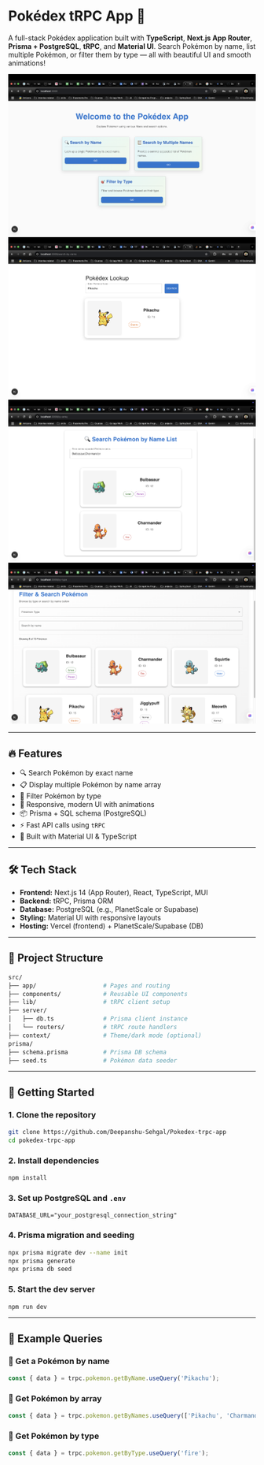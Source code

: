 # Pokédex tRPC App 🧢

A full-stack Pokédex application built with **TypeScript**, **Next.js App Router**, **Prisma + PostgreSQL**, **tRPC**, and **Material UI**. Search Pokémon by name, list multiple Pokémon, or filter them by type — all with beautiful UI and smooth animations!

![Pokedex UI Screenshot](./public/Home.png)
![Pokedex UI Screenshot](./public/ByName.png)
![Pokedex UI Screenshot](./public/ByArray.png)
![Pokedex UI Screenshot](./public/ByType.png)

---

## 🔥 Features

- 🔍 Search Pokémon by exact name
- 📋 Display multiple Pokémon by name array
- 🎯 Filter Pokémon by type
- 🌈 Responsive, modern UI with animations
- 📦 Prisma + SQL schema (PostgreSQL)
- ⚡ Fast API calls using `tRPC`
- 🎨 Built with Material UI & TypeScript

---

## 🛠️ Tech Stack

- **Frontend:** Next.js 14 (App Router), React, TypeScript, MUI
- **Backend:** tRPC, Prisma ORM
- **Database:** PostgreSQL (e.g., PlanetScale or Supabase)
- **Styling:** Material UI with responsive layouts
- **Hosting:** Vercel (frontend) + PlanetScale/Supabase (DB)

---

## 📂 Project Structure

```bash
src/
├── app/                   # Pages and routing
├── components/            # Reusable UI components
├── lib/                   # tRPC client setup
├── server/
│   ├── db.ts              # Prisma client instance
│   └── routers/           # tRPC route handlers
├── context/               # Theme/dark mode (optional)
prisma/
├── schema.prisma          # Prisma DB schema
├── seed.ts                # Pokémon data seeder
```


---

## 🚀 Getting Started

### 1. Clone the repository

```bash
git clone https://github.com/Deepanshu-Sehgal/Pokedex-trpc-app
cd pokedex-trpc-app
```

### 2. Install dependencies

```bash
npm install
```

### 3. Set up PostgreSQL and `.env`

```env
DATABASE_URL="your_postgresql_connection_string"
```

### 4. Prisma migration and seeding

```bash
npx prisma migrate dev --name init
npx prisma generate
npx prisma db seed
```

### 5. Start the dev server

```bash
npm run dev
```

---

## 🧪 Example Queries

### 🔹 Get a Pokémon by name

```ts
const { data } = trpc.pokemon.getByName.useQuery('Pikachu');
```

### 🔹 Get Pokémon by array

```ts
const { data } = trpc.pokemon.getByNames.useQuery(['Pikachu', 'Charmander']);
```

### 🔹 Get Pokémon by type

```ts
const { data } = trpc.pokemon.getByType.useQuery('fire');
```

